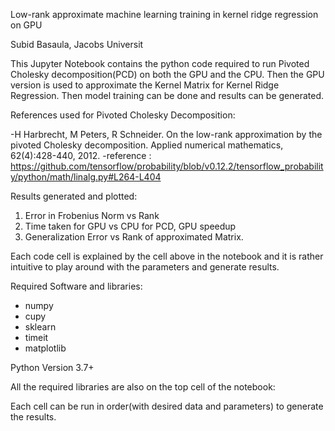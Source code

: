 

Low-rank approximate machine learning training in kernel ridge regression on GPU

Subid Basaula, Jacobs Universit


This Jupyter Notebook contains the python code required to run Pivoted Cholesky decomposition(PCD) on both the GPU and the CPU.
Then the GPU version is used to approximate the Kernel Matrix for Kernel Ridge Regression.
Then model training can be done and results can be generated.

References used for Pivoted Cholesky Decomposition:

-H Harbrecht, M Peters, R Schneider. On the low-rank approximation by the pivoted Cholesky decomposition. Applied numerical mathematics, 62(4):428-440, 2012.
-reference : https://github.com/tensorflow/probability/blob/v0.12.2/tensorflow_probability/python/math/linalg.py#L264-L404

Results generated and plotted:

1. Error in Frobenius Norm vs Rank
2. Time taken for GPU vs CPU for PCD, GPU speedup
3. Generalization Error vs Rank of approximated Matrix.

Each code cell is explained by the cell above in the notebook and it is rather intuitive to play around with the parameters and generate results.

Required Software and libraries:

- numpy 
- cupy 
- sklearn
- timeit 
- matplotlib 

Python Version 3.7+

All the required libraries are also on the top cell of the notebook:

Each cell can be run in order(with desired data and parameters) to generate the results.











